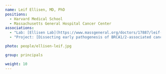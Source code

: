 ```yaml
---
name: Leif Ellisen, MD, PhD
positions:
  - Harvard Medical School
  - Massachusetts General Hospital Cancer Center
associations:
  - "Lab: [Ellisen Lab](https://www.massgeneral.org/doctors/17887/leif-ellisen)"
  - "Project: [Dissecting early pathogenesis of BRCA1/2-associated cancer for risk prediction and prevention](projects#dissecting-early-pathogenesis-of-brca1-2-associated-cancer-for-risk-prediction-and-prevention)"

photo: people/ellisen-leif.jpg

group: principals

weight: 10
---
```

